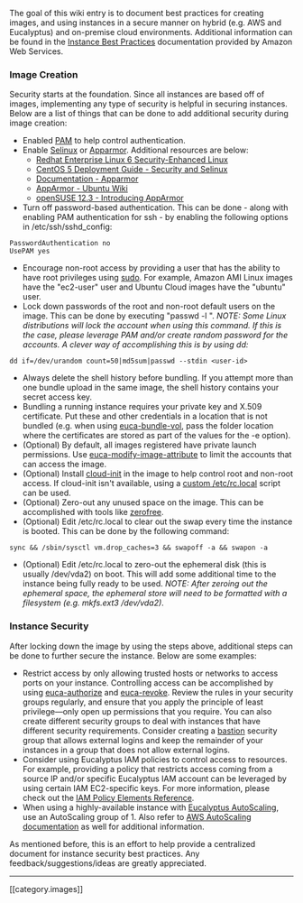 The goal of this wiki entry is to document best practices for creating images, and using instances in a secure manner on hybrid (e.g. AWS and Eucalyptus) and on-premise cloud environments.  Additional information can be found in the [Instance Best Practices](http://docs.aws.amazon.com/AWSEC2/latest/UserGuide/instance-overview.html) documentation provided by Amazon Web Services. 

### Image Creation

Security starts at the foundation.  Since all instances are based off of images, implementing any type of security is helpful in securing instances.  Below are a list of things that can be done to add additional security during image creation:

* Enabled [PAM](http://www.linux-pam.org/) to help control authentication.
* Enable [Selinux](http://selinuxproject.org/page/Main_Page) or [Apparmor](http://wiki.apparmor.net/index.php/Main_Page).  Additional resources are below:
  * [Redhat Enterprise Linux 6 Security-Enhanced Linux](https://access.redhat.com/site/documentation/en-US/Red_Hat_Enterprise_Linux/6/html/Security-Enhanced_Linux/)
  * [CentOS 5 Deployment Guide - Security and Selinux](http://www.centos.org/docs/5/html/Deployment_Guide-en-US/selg-overview.html)
  * [Documentation - Apparmor](http://wiki.apparmor.net/index.php/Documentation)
  * [AppArmor - Ubuntu Wiki](https://wiki.ubuntu.com/AppArmor)
  * [openSUSE 12.3 - Introducing AppArmor](http://doc.opensuse.org/documentation/html/openSUSE/opensuse-security/cha.apparmor.intro.html)
* Turn off password-based authentication.  This can be done - along with enabling PAM authentication for ssh - by enabling the following options in /etc/ssh/sshd_config:
```
PasswordAuthentication no
UsePAM yes
```
* Encourage non-root access by providing a user that has the ability to have root privileges using [sudo](http://www.sudo.ws/). For example, Amazon AMI Linux images have the "ec2-user" user and Ubuntu Cloud images have the "ubuntu" user.
* Lock down passwords of the root and non-root default users on the image.  This can be done by executing "passwd -l <user-id>".  _NOTE: Some Linux distributions will lock the account when using this command.  If this is the case, please leverage PAM and/or create random password for the accounts.  A clever way of accomplishing this is by using dd:_ 
```
dd if=/dev/urandom count=50|md5sum|passwd --stdin <user-id>
```
* Always delete the shell history before bundling. If you attempt more than one bundle upload in the same image, the shell history contains your secret access key.
* Bundling a running instance requires your private key and X.509 certificate. Put these and other credentials in a location that is not bundled (e.g. when using [euca-bundle-vol](http://www.eucalyptus.com/docs/euca2ools/3.0/euca2ools-guide/euca-bundle-vol.html#euca-bundle-vol), pass the folder location where the certificates are stored as part of the values for the -e option).
* (Optional) By default, all images registered have private launch permissions.  Use [euca-modify-image-attribute](http://www.eucalyptus.com/docs/euca2ools/3.0/euca2ools-guide/euca-modify-image-attribute.html#euca-modify-image-attribute) to limit the accounts that can access the image.
* (Optional) Install [cloud-init](https://cloudinit.readthedocs.org/en/latest/) in the image to help control root and non-root access. If cloud-init isn't available, using a [custom /etc/rc.local](https://github.com/eucalyptus/Eucalyptus-Scripts/blob/master/rc-ec2user.local) script can be used.
* (Optional) Zero-out any unused space on the image.  This can be accomplished with tools like [zerofree](http://manpages.ubuntu.com/manpages/precise/man8/zerofree.8.html).
* (Optional) Edit /etc/rc.local to clear out the swap every time the instance is booted.  This can be done by the following command: 
```
sync && /sbin/sysctl vm.drop_caches=3 && swapoff -a && swapon -a
```
* (Optional) Edit /etc/rc.local to zero-out the ephemeral disk (this is usually /dev/vda2) on boot. This will add some additional time to the instance being fully ready to be used.  _NOTE: After zeroing out the ephemeral space, the ephemeral store will need to be formatted with a filesystem (e.g. mkfs.ext3 /dev/vda2)_.

### Instance Security

After locking down the image by using the steps above, additional steps can be done to further secure the instance.  Below are some examples:

* Restrict access by only allowing trusted hosts or networks to access ports on your instance. Controlling access can be accomplished by using [euca-authorize](http://www.eucalyptus.com/docs/euca2ools/3.0/euca2ools-guide/euca-authorize.html#euca-authorize) and [euca-revoke](http://www.eucalyptus.com/docs/euca2ools/3.0/euca2ools-guide/euca-revoke.html#euca-revoke).  Review the rules in your security groups regularly, and ensure that you apply the principle of least privilege—only open up permissions that you require. You can also create different security groups to deal with instances that have different security requirements. Consider creating a [bastion](http://www.thefreedictionary.com/bastion) security group that allows external logins and keep the remainder of your instances in a group that does not allow external logins.
* Consider using Eucalyptus IAM policies to control access to resources.  For example, providing a policy that restricts access coming from a source IP and/or specific Eucalyptus IAM account can be leveraged by using certain IAM EC2-specific keys.  For more information, please check out the [IAM Policy Elements Reference](http://docs.aws.amazon.com/IAM/latest/UserGuide/AccessPolicyLanguage_ElementDescriptions.html#AvailableKeys).
* When using a highly-available instance with [Eucalyptus AutoScaling](http://www.eucalyptus.com/docs/eucalyptus/3.3/user-guide/autoscaling_overview.html#autoscaling_overview), use an AutoScaling group of 1.  Also refer to [AWS AutoScaling documentation](http://docs.aws.amazon.com/AutoScaling/latest/DeveloperGuide/WorkingWithASG.html) as well for additional information.

As mentioned before, this is an effort to help provide a centralized document for instance security best practices.  Any feedback/suggestions/ideas are greatly appreciated. 

*****

[[category.images]]
